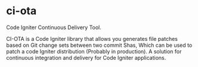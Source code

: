 # ci-ota

Code Igniter Continuous Delivery Tool.

CI-OTA is a Code Igniter library that allows you generates file patches based on Git change sets between two commit Shas, Which can be used to patch a code Igniter distribution (Probably in production). A solution for continuous integration and delivery for Code Igniter applications.
